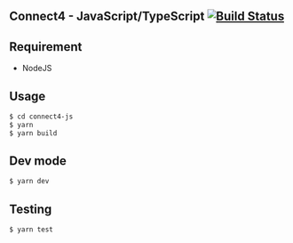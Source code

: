 ## Connect4 - JavaScript/TypeScript [![Build Status](https://travis-ci.org/chocnut/connect4-js.svg?branch=master)](https://travis-ci.org/chocnut/connect4-js)

## Requirement
- NodeJS

## Usage
```sh
$ cd connect4-js
$ yarn
$ yarn build
```

## Dev mode
```sh
$ yarn dev
```

## Testing
```sh
$ yarn test
```